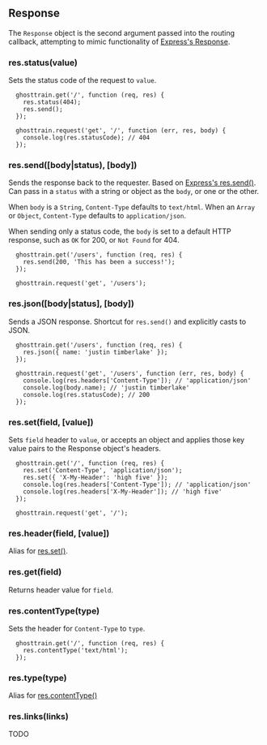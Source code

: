 ## Response

The `Response` object is the second argument passed into the routing callback, attempting to mimic functionality of [Express's Response](http://expressjs.com/api.html#response).

### res.status(value)

Sets the status code of the request to `value`.

```
  ghosttrain.get('/', function (req, res) {
    res.status(404);
    res.send();
  });

  ghosttrain.request('get', '/', function (err, res, body) {
    console.log(res.statusCode); // 404
  });
```

### res.send([body|status), [body])

Sends the response back to the requester. Based on [Express's res.send()](http://expressjs.com/api.html#res.send). Can pass in a `status` with a string or object as the `body`, or one or the other.

When `body` is a `String`, `Content-Type` defaults to `text/html`. When an `Array` or `Object`, `Content-Type` defaults to `application/json`.

When sending only a status code, the `body` is set to a default HTTP response, such as `OK` for 200, or `Not Found` for 404.

```
  ghosttrain.get('/users', function (req, res) {
    res.send(200, 'This has been a success!');
  });

  ghosttrain.request('get', '/users');
```

### res.json([body|status], [body])

Sends a JSON response. Shortcut for `res.send()` and explicitly casts to JSON.

```
  ghosttrain.get('/users', function (req, res) {
    res.json({ name: 'justin timberlake' });
  });

  ghosttrain.request('get', '/users', function (err, res, body) {
    console.log(res.headers['Content-Type']); // 'application/json'
    console.log(body.name); // 'justin timberlake'
    console.log(res.statusCode); // 200
  });
```

### res.set(field, [value])

Sets `field` header to `value`, or accepts an object and applies those key value pairs to the Response object's headers.

```
  ghosttrain.get('/', function (req, res) {
    res.set('Content-Type', 'application/json');
    res.set({ 'X-My-Header': 'high five' });
    console.log(res.headers['Content-Type']); // 'application/json'
    console.log(res.headers['X-My-Header']); // 'high five'
  });

  ghosttrain.request('get', '/');
```

### res.header(field, [value])

Alias for [res.set()](#res.set).

### res.get(field)

Returns header value for `field`.

### res.contentType(type)

Sets the header for `Content-Type` to `type`.

```
  ghosttrain.get('/', function (req, res) {
    res.contentType('text/html');
  });
```

### res.type(type)

Alias for [res.contentType()](#res.contentType)


### res.links(links)

TODO
